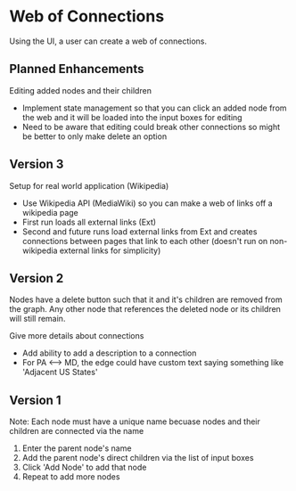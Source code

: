 # Web of Connections

Using the UI, a user can create a web of connections.

## Planned Enhancements

Editing added nodes and their children
- Implement state management so that you can click an added node from the web and it will be loaded into the input boxes for editing
- Need to be aware that editing could break other connections so might be better to only make delete an option


## Version 3

Setup for real world application (Wikipedia)
- Use Wikipedia API (MediaWiki) so you can make a web of links off a wikipedia page
- First run loads all external links (Ext)
- Second and future runs load  external links from Ext and creates connections between pages that link to each other (doesn't run on non-wikipedia external links for simplicity)

## Version 2

Nodes have a delete button such that it and it's children are removed from the graph.
Any other node that references the deleted node or its children will still remain.

Give more details about connections
- Add ability to add a description to a connection
- For PA <--> MD, the edge could have custom text saying something like 'Adjacent US States' 

## Version 1

Note: Each node must have a unique name becuase nodes and their children are connected via the name

1. Enter the parent node's name
2. Add the parent node's direct children via the list of input boxes
3. Click 'Add Node' to add that node
4. Repeat to add more nodes
